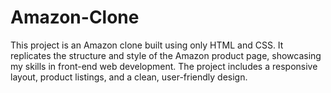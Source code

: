 # Amazon-Clone
This project is an Amazon clone built using only HTML and CSS. It replicates the structure and style of the Amazon product page, showcasing my skills in front-end web development. The project includes a responsive layout, product listings, and a clean, user-friendly design.
